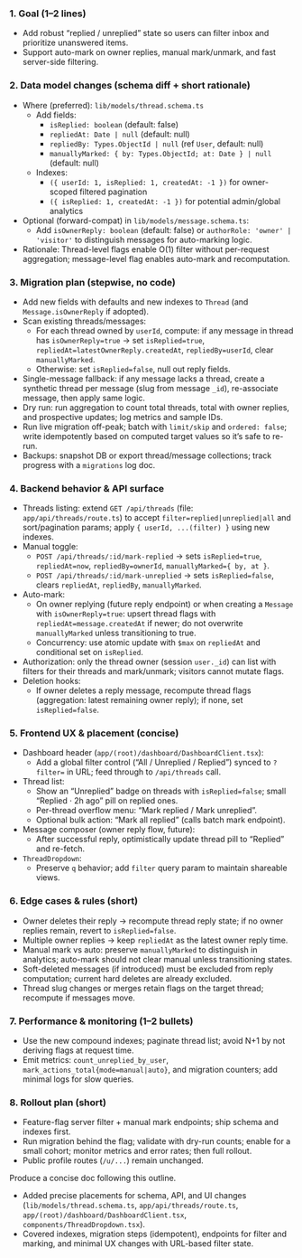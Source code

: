### 1. Goal (1–2 lines)
- Add robust “replied / unreplied” state so users can filter inbox and prioritize unanswered items.
- Support auto-mark on owner replies, manual mark/unmark, and fast server-side filtering.

### 2. Data model changes (schema diff + short rationale)
- Where (preferred): `lib/models/thread.schema.ts`
  - Add fields:
    - `isReplied: boolean` (default: false)
    - `repliedAt: Date | null` (default: null)
    - `repliedBy: Types.ObjectId | null` (ref `User`, default: null)
    - `manuallyMarked: { by: Types.ObjectId; at: Date } | null` (default: null)
  - Indexes:
    - `({ userId: 1, isReplied: 1, createdAt: -1 })` for owner-scoped filtered pagination
    - `({ isReplied: 1, createdAt: -1 })` for potential admin/global analytics
- Optional (forward-compat) in `lib/models/message.schema.ts`:
  - Add `isOwnerReply: boolean` (default: false) or `authorRole: 'owner' | 'visitor'` to distinguish messages for auto-marking logic.
- Rationale: Thread-level flags enable O(1) filter without per-request aggregation; message-level flag enables auto-mark and recomputation.

### 3. Migration plan (stepwise, no code)
- Add new fields with defaults and new indexes to `Thread` (and `Message.isOwnerReply` if adopted).
- Scan existing threads/messages:
  - For each thread owned by `userId`, compute: if any message in thread has `isOwnerReply=true` → set `isReplied=true`, `repliedAt=latestOwnerReply.createdAt`, `repliedBy=userId`, clear `manuallyMarked`.
  - Otherwise: set `isReplied=false`, null out reply fields.
- Single-message fallback: if any message lacks a thread, create a synthetic thread per message (slug from message `_id`), re-associate message, then apply same logic.
- Dry run: run aggregation to count total threads, total with owner replies, and prospective updates; log metrics and sample IDs.
- Run live migration off-peak; batch with `limit/skip` and `ordered: false`; write idempotently based on computed target values so it’s safe to re-run.
- Backups: snapshot DB or export thread/message collections; track progress with a `migrations` log doc.

### 4. Backend behavior & API surface
- Threads listing: extend `GET /api/threads` (file: `app/api/threads/route.ts`) to accept `filter=replied|unreplied|all` and sort/pagination params; apply `{ userId, ...(filter) }` using new indexes.
- Manual toggle:
  - `POST /api/threads/:id/mark-replied` → sets `isReplied=true`, `repliedAt=now`, `repliedBy=ownerId`, `manuallyMarked={ by, at }`.
  - `POST /api/threads/:id/mark-unreplied` → sets `isReplied=false`, clears `repliedAt`, `repliedBy`, `manuallyMarked`.
- Auto-mark:
  - On owner replying (future reply endpoint) or when creating a `Message` with `isOwnerReply=true`: upsert thread flags with `repliedAt=message.createdAt` if newer; do not overwrite `manuallyMarked` unless transitioning to true.
  - Concurrency: use atomic update with `$max` on `repliedAt` and conditional set on `isReplied`.
- Authorization: only the thread owner (session `user._id`) can list with filters for their threads and mark/unmark; visitors cannot mutate flags.
- Deletion hooks:
  - If owner deletes a reply message, recompute thread flags (aggregation: latest remaining owner reply); if none, set `isReplied=false`.

### 5. Frontend UX & placement (concise)
- Dashboard header (`app/(root)/dashboard/DashboardClient.tsx`):
  - Add a global filter control (“All / Unreplied / Replied”) synced to `?filter=` in URL; feed through to `/api/threads` call.
- Thread list:
  - Show an “Unreplied” badge on threads with `isReplied=false`; small “Replied · 2h ago” pill on replied ones.
  - Per-thread overflow menu: “Mark replied / Mark unreplied”.
  - Optional bulk action: “Mark all replied” (calls batch mark endpoint).
- Message composer (owner reply flow, future):
  - After successful reply, optimistically update thread pill to “Replied” and re-fetch.
- `ThreadDropdown`:
  - Preserve `q` behavior; add `filter` query param to maintain shareable views.

### 6. Edge cases & rules (short)
- Owner deletes their reply → recompute thread reply state; if no owner replies remain, revert to `isReplied=false`.
- Multiple owner replies → keep `repliedAt` as the latest owner reply time.
- Manual mark vs auto: preserve `manuallyMarked` to distinguish in analytics; auto-mark should not clear manual unless transitioning states.
- Soft-deleted messages (if introduced) must be excluded from reply computation; current hard deletes are already excluded.
- Thread slug changes or merges retain flags on the target thread; recompute if messages move.

### 7. Performance & monitoring (1–2 bullets)
- Use the new compound indexes; paginate thread list; avoid N+1 by not deriving flags at request time.
- Emit metrics: `count_unreplied_by_user`, `mark_actions_total{mode=manual|auto}`, and migration counters; add minimal logs for slow queries.

### 8. Rollout plan (short)
- Feature-flag server filter + manual mark endpoints; ship schema and indexes first.
- Run migration behind the flag; validate with dry-run counts; enable for a small cohort; monitor metrics and error rates; then full rollout.
- Public profile routes (`/u/...`) remain unchanged.

Produce a concise doc following this outline.

- Added precise placements for schema, API, and UI changes (`lib/models/thread.schema.ts`, `app/api/threads/route.ts`, `app/(root)/dashboard/DashboardClient.tsx`, `components/ThreadDropdown.tsx`).
- Covered indexes, migration steps (idempotent), endpoints for filter and marking, and minimal UX changes with URL-based filter state.